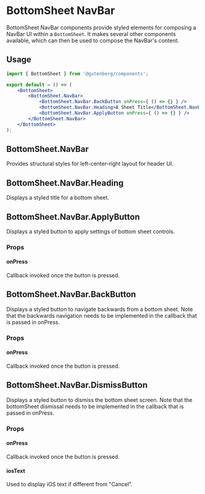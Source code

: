 # BottomSheet NavBar

BottomSheet NavBar components provide styled elements for composing a NavBar UI within a `BottomSheet`. It makes several other components available, which can then be used to compose the NavBar's content.

## Usage

```jsx
import { BottomSheet } from '@gutenberg/components';

export default = () => (
	<BottomSheet>
		<BottomSheet.NavBar>
			<BottomSheet.NavBar.BackButton onPress={ () => {} } />
			<BottomSheet.NavBar.Heading>A Sheet Title</BottomSheet.NavBar.Heading>
			<BottomSheet.NavBar.ApplyButton onPress={ () => {} } />
		</BottomSheet.NavBar>
	</BottomSheet>
);
```

## BottomSheet.NavBar

Provides structural styles for left-center-right layout for header UI.

## BottomSheet.NavBar.Heading

Displays a styled title for a bottom sheet.

## BottomSheet.NavBar.ApplyButton

Displays a styled button to apply settings of bottom sheet controls.

### Props

#### onPress

Callback invoked once the button is pressed.

## BottomSheet.NavBar.BackButton

Displays a styled button to navigate backwards from a bottom sheet.
Note that the backwards navigation needs to be implemented in the callback that is passed in onPress.

### Props

#### onPress

Callback invoked once the button is pressed.

## BottomSheet.NavBar.DismissButton

Displays a styled button to dismiss the bottom sheet screen.
Note that the bottomSheet dismissal needs to be implemented in the callback that is passed in onPress.

### Props

#### onPress

Callback invoked once the button is pressed.

#### iosText

Used to display iOS text if different from "Cancel".
